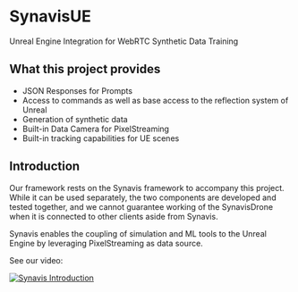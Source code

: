 # SynavisUE
Unreal Engine Integration for WebRTC Synthetic Data Training

## What this project provides

- JSON Responses for Prompts
- Access to commands as well as base access to the reflection system of Unreal
- Generation of synthetic data
- Built-in Data Camera for PixelStreaming
- Built-in tracking capabilities for UE scenes

## Introduction

Our framework rests on the Synavis framework to accompany this project. While it can be used separately, the two components are developed and tested together, and we cannot guarantee working of the SynavisDrone when it is connected to other clients aside from Synavis.

Synavis enables the coupling of simulation and ML tools to the Unreal Engine by leveraging PixelStreaming as data source.

See our video:

[![Synavis Introduction](https://img.youtube.com/vi/H9cw_aE-l3A/0.jpg)](https://www.youtube.com/watch?v=H9cw_aE-l3A)


